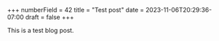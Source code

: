 +++
numberField = 42
title = "Test post"
date = 2023-11-06T20:29:36-07:00
draft = false
+++

This is a test blog post.
